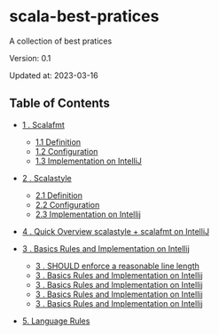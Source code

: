 # scala-best-pratices
A collection of best pratices

Version: 0.1

Updated at: 2023-03-16

## Table of Contents
  - [1 . Scalafmt](sections/scalafmt.md)
    - [1.1 Definition](sections/scalafmt.md#11-definition)
    - [1.2 Configuration](sections/scalafmt.md#12-configuration)
    - [1.3 Implementation on IntelliJ](sections/scalafmt.md#13-implementation-on-intellij)
  - [2 . Scalastyle](sections/scalastyle.md#21-implementation-on-intellij)
    - [2.1 Definition](sections/scalastyle.md#21-definition)
    - [2.2 Configuration](sections/scalastyle.md#22-configuration)
    - [2.3 Implementation on Intellij](sections/scalastyle.md#23-implementation-on-intellij)
  - [4 . Quick Overview scalastyle + scalafmt on IntelliJ](https://youtu.be/6f7AKfgYsP0)
  - [3 . Basics Rules and Implementation on Intellij](https://youtu.be/6f7AKfgYsP0)
    - [3 . SHOULD enforce a reasonable line length](https://youtu.be/6f7AKfgYsP0)
    - [3 . Basics Rules and Implementation on Intellij](https://youtu.be/6f7AKfgYsP0)
    - [3 . Basics Rules and Implementation on Intellij](https://youtu.be/6f7AKfgYsP0)
    - [3 . Basics Rules and Implementation on Intellij](https://youtu.be/6f7AKfgYsP0)
    - [3 . Basics Rules and Implementation on Intellij](https://youtu.be/6f7AKfgYsP0)    

  - [5. Language Rules](https://youtu.be/6f7AKfgYsP0)
  